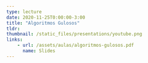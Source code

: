 ```yaml
---
type: lecture
date: 2020-11-25T0:00:00-3:00
title: "Algoritmos Gulosos"
tldr:
thumbnail: /static_files/presentations/youtube.png
links: 
    - url: /assets/aulas/algoritmos-gulosos.pdf
      name: Slides
---
```

